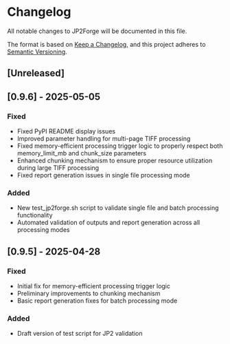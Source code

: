 # Changelog

All notable changes to JP2Forge will be documented in this file.

The format is based on [Keep a Changelog](https://keepachangelog.com/en/1.0.0/),
and this project adheres to [Semantic Versioning](https://semver.org/spec/v2.0.0.html).

## [Unreleased]

## [0.9.6] - 2025-05-05

### Fixed
- Fixed PyPI README display issues
- Improved parameter handling for multi-page TIFF processing
- Fixed memory-efficient processing trigger logic to properly respect both memory_limit_mb and chunk_size parameters
- Enhanced chunking mechanism to ensure proper resource utilization during large TIFF processing
- Fixed report generation issues in single file processing mode

### Added
- New test_jp2forge.sh script to validate single file and batch processing functionality
- Automated validation of outputs and report generation across all processing modes

## [0.9.5] - 2025-04-28

### Fixed
- Initial fix for memory-efficient processing trigger logic
- Preliminary improvements to chunking mechanism
- Basic report generation fixes for batch processing mode

### Added
- Draft version of test script for JP2 validation